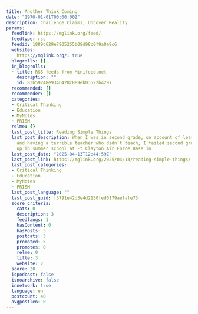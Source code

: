 ```yaml
---
title: Another Think Coming
date: "1970-01-01T00:00:00Z"
description: Challenge Claims, Uncover Reality
params:
  feedlink: https://mglink.org/feed/
  feedtype: rss
  feedid: 1889c629e7905255b08d98c0f9a0a9c6
  websites:
    https://mglink.org/: true
  blogrolls: []
  in_blogrolls:
  - title: RSS feeds from Minifeed.net
    description: ""
    id: 83b59248e9346428c889eb03522b4297
  recommended: []
  recommender: []
  categories:
  - Critical Thinking
  - Education
  - MyNotes
  - PRISM
  relme: {}
  last_post_title: Reading Simple Things
  last_post_description: When I was in second grade, on account of learning two languages,
    and having a terrible teacher who didn’t teach, I failed second grade. I ended
    up in summer school at Ft Clayton Air Force Base in
  last_post_date: "2025-04-13T12:44:59Z"
  last_post_link: https://mglink.org/2025/04/13/reading-simple-things/
  last_post_categories:
  - Critical Thinking
  - Education
  - MyNotes
  - PRISM
  last_post_language: ""
  last_post_guid: f3791e42d3e4d2130fed0179aefafe73
  score_criteria:
    cats: 0
    description: 3
    feedlangs: 1
    hasContent: 0
    hasPosts: 3
    postcats: 3
    promoted: 5
    promotes: 0
    relme: 0
    title: 3
    website: 2
  score: 20
  ispodcast: false
  isnoarchive: false
  innetwork: true
  language: en
  postcount: 40
  avgpostlen: 0
---
```

